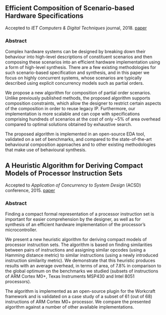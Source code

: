 ## Efficient Composition of Scenario-based Hardware Specifications

Accepted to _IET Computers & Digital Techniques_ journal, 2018. [paper](https://github.com/allegroCoder/my-papers/blob/master/behavioural-synthesis/scenario-composition.pdf)

### Abstract

Complex hardware systems can be designed by
breaking down their behaviour into high-level descriptions of
constituent scenarios and then composing these scenarios into
an efficient hardware implementation using a form of high-level
synthesis. There are a few existing methodologies for such
scenario-based specification and synthesis, and in this paper
we focus on highly concurrent systems, whose scenarios are
typically described using explicit concurrency models such as
partial orders.

We propose a new algorithm for composition of partial order
scenarios. Unlike previously published methods, the proposed
algorithm supports composition constraints, which allow the
designer to restrict certain aspects of the composition in order
to reuse legacy IP. Furthermore, our implementation is more
scalable and can cope with specifications comprising hundreds
of scenarios at the cost of only ~5% of area overhead compared
to optimal solutions obtained by exhaustive search.

The proposed algorithm is implemented in an open-source
EDA tool, validated on a set of benchmarks, and compared to the
state-of-the-art behavioural composition approaches and to other
existing methodologies that make use of behavioural synthesis.


## A Heuristic Algorithm for Deriving Compact Models of Processor Instruction Sets

Accepted to _Application of Concurrency to System Design_ (ACSD) conference, 2015. [paper](https://github.com/allegroCoder/my-papers/blob/master/behavioural-synthesis/ISA-design.pdf)

### Abstract

Finding a compact formal representation of a processor
instruction set is important for easier comprehension by
the designer, as well as for synthesis of an efficient hardware
implementation of the processor’s microcontroller.

We present a new heuristic algorithm for deriving compact
models of processor instruction sets. The algorithm is based on
finding similarities between pairs of instructions and assigning
similar opcodes (using a Hamming distance metric) to similar
instructions (using a newly introduced instruction similarity
metric). We demonstrate that this heuristic produces results with
an average overhead, in terms of area, of 7.8% in comparison
to the global optimum on the benchmarks we studied (subsets
of instructions of ARM Cortex M0+, Texas Instruments MSP430
and Intel 8051 processors).

The algorithm is implemented as an open-source plugin for the
Workcraft framework and is validated on a case study of a subset
of 61 (out of 68) instructions of ARM Cortex M0+ processor.
We compare the presented algorithm against a number of other
available implementations.
